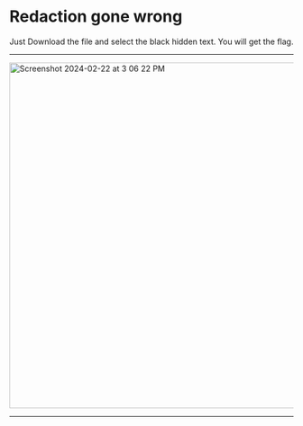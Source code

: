 # Redaction gone wrong

Just Download the file and select the black hidden text.
You will get the flag.

---

<img width="614" alt="Screenshot 2024-02-22 at 3 06 22 PM" src="https://github.com/Lynk4/PicoCTF/assets/44930131/3426bd8b-4d08-4b81-ba6e-e7cfeb1aad5c">

---
